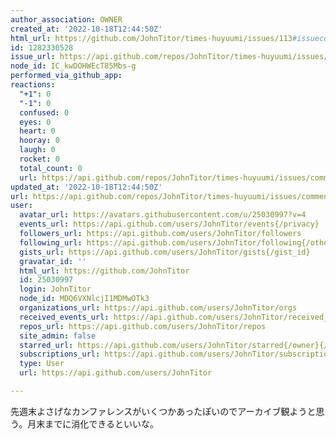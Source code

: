 ```yaml
---
author_association: OWNER
created_at: '2022-10-18T12:44:50Z'
html_url: https://github.com/JohnTitor/times-huyuumi/issues/113#issuecomment-1282330528
id: 1282330528
issue_url: https://api.github.com/repos/JohnTitor/times-huyuumi/issues/113
node_id: IC_kwDOHWEcT85Mbs-g
performed_via_github_app: 
reactions:
  "+1": 0
  "-1": 0
  confused: 0
  eyes: 0
  heart: 0
  hooray: 0
  laugh: 0
  rocket: 0
  total_count: 0
  url: https://api.github.com/repos/JohnTitor/times-huyuumi/issues/comments/1282330528/reactions
updated_at: '2022-10-18T12:44:50Z'
url: https://api.github.com/repos/JohnTitor/times-huyuumi/issues/comments/1282330528
user:
  avatar_url: https://avatars.githubusercontent.com/u/25030997?v=4
  events_url: https://api.github.com/users/JohnTitor/events{/privacy}
  followers_url: https://api.github.com/users/JohnTitor/followers
  following_url: https://api.github.com/users/JohnTitor/following{/other_user}
  gists_url: https://api.github.com/users/JohnTitor/gists{/gist_id}
  gravatar_id: ''
  html_url: https://github.com/JohnTitor
  id: 25030997
  login: JohnTitor
  node_id: MDQ6VXNlcjI1MDMwOTk3
  organizations_url: https://api.github.com/users/JohnTitor/orgs
  received_events_url: https://api.github.com/users/JohnTitor/received_events
  repos_url: https://api.github.com/users/JohnTitor/repos
  site_admin: false
  starred_url: https://api.github.com/users/JohnTitor/starred{/owner}{/repo}
  subscriptions_url: https://api.github.com/users/JohnTitor/subscriptions
  type: User
  url: https://api.github.com/users/JohnTitor

---
```

先週末よさげなカンファレンスがいくつかあったぽいのでアーカイブ観ようと思う。月末までに消化できるといいな。